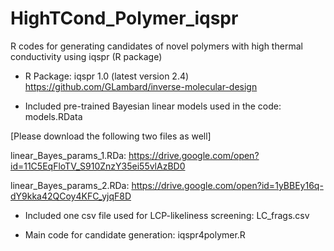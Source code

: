 # HighTCond_Polymer_iqspr
R codes for generating candidates of novel polymers with high thermal conductivity using iqspr (R package)

* R Package: iqspr 1.0 (latest version 2.4)
https://github.com/GLambard/inverse-molecular-design

* Included pre-trained Bayesian linear models used in the code: models.RData

[Please download the following two files as well]

linear_Bayes_params_1.RDa:
https://drive.google.com/open?id=11C5EqFloTV_S910ZnzY35ei55vlAzBD0

linear_Bayes_params_2.RDa:
https://drive.google.com/open?id=1yBBEy16q-dY9kka42QCoy4KFC_yjqF8D

* Included one csv file used for LCP-likeliness screening: LC_frags.csv

* Main code for candidate generation: iqspr4polymer.R
